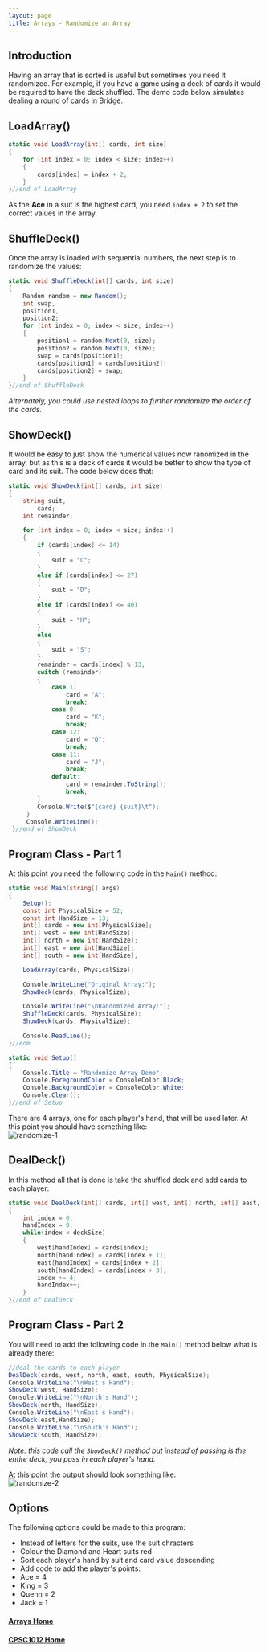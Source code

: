 ```yaml
---
layout: page
title: Arrays - Randomize an Array
---
```


## Introduction
Having an array that is sorted is useful but sometimes you need it randomized. For example, if you have a game using a deck of cards it would be required to have the deck shuffled. The demo code below simulates dealing a round of cards in Bridge.

## LoadArray()

```csharp
static void LoadArray(int[] cards, int size)
{
    for (int index = 0; index < size; index++)
    {
        cards[index] = index + 2;
    }
}//end of LoadArray
```

As the **Ace** in a suit is the highest card, you need `index + 2` to set the correct values in the array.

## ShuffleDeck()
Once the array is loaded with sequential numbers, the next step is to randomize the values:

```csharp
static void ShuffleDeck(int[] cards, int size)
{
    Random random = new Random();
    int swap,
    position1,
    position2;
    for (int index = 0; index < size; index++)
    {
        position1 = random.Next(0, size);
        position2 = random.Next(0, size);
        swap = cards[position1];
        cards[position1] = cards[position2];
        cards[position2] = swap;
    }
}//end of ShuffleDeck
```

_Alternately, you could use nested loops to further randomize the order of the cards._

## ShowDeck()
It would be easy to just show the numerical values now ranomized in the array, but as this is a deck of cards it would be better to show the type of card and its suit. The code below does that:

```csharp
static void ShowDeck(int[] cards, int size)
{
    string suit,
        card;
    int remainder;

    for (int index = 0; index < size; index++)
    {
        if (cards[index] <= 14)
        {
            suit = "C";
        }
        else if (cards[index] <= 27)
        {
            suit = "D";
        }
        else if (cards[index] <= 40)
        {
            suit = "H";
        }
        else
        {
            suit = "S";
        }
        remainder = cards[index] % 13;
        switch (remainder)
        {
            case 1:
                card = "A";
                break;
            case 0:
                card = "K";
                break;
            case 12:
                card = "Q";
                break;
            case 11:
                card = "J";
                break;
            default:
                card = remainder.ToString();
                break;
        }
        Console.Write($"{card} {suit}\t");
     }
     Console.WriteLine();
 }//end of ShowDeck
 ```

## Program Class - Part 1
At this point you need the following code in the `Main()` method:

```csharp
static void Main(string[] args)
{
    Setup();
    const int PhysicalSize = 52;
    const int HandSize = 13;
    int[] cards = new int[PhysicalSize];
    int[] west = new int[HandSize];
    int[] north = new int[HandSize];
    int[] east = new int[HandSize];
    int[] south = new int[HandSize];

    LoadArray(cards, PhysicalSize);

    Console.WriteLine("Original Array:");
    ShowDeck(cards, PhysicalSize);

    Console.WriteLine("\nRandomized Array:");
    ShuffleDeck(cards, PhysicalSize);
    ShowDeck(cards, PhysicalSize);

    Console.ReadLine();
}//eom

static void Setup()
{
    Console.Title = "Randomize Array Demo";
    Console.ForegroundColor = ConsoleColor.Black;
    Console.BackgroundColor = ConsoleColor.White;
    Console.Clear();
}//end of Setup
```

There are 4 arrays, one for each player's hand, that will be used later. At this point you should have something like:<br>
![randomize-1](files/randomize-1.jpg)

## DealDeck()
In this method all that is done is take the shuffled deck and add cards to each player:

```csharp
static void DealDeck(int[] cards, int[] west, int[] north, int[] east, int[] south, int deckSize)
{
    int index = 0,
    handIndex = 0;
    while(index < deckSize)
    {
        west[handIndex] = cards[index];
        north[handIndex] = cards[index + 1];
        east[handIndex] = cards[index + 2];
        south[handIndex] = cards[index + 3];
        index += 4;
        handIndex++;
    }
}//end of DealDeck
```

## Program Class - Part 2
You will need to add the following code in the `Main()` method below what is already there:

```csharp
//deal the cards to each player
DealDeck(cards, west, north, east, south, PhysicalSize);
Console.WriteLine("\nWest's Hand");
ShowDeck(west, HandSize);
Console.WriteLine("\nNorth's Hand");
ShowDeck(north, HandSize);
Console.WriteLine("\nEast's Hand");
ShowDeck(east,HandSize);
Console.WriteLine("\nSouth's Hand");
ShowDeck(south, HandSize);
```

_Note: this code call the `ShowDeck()` method but instead of passing is the entire deck, you pass in each player's hand._

At this point the output should look something like:<br>
![randomize-2](files/randomize-2.jpg)

## Options
The following options could be made to this program:
*  Instead of letters for the suits, use the suit chracters
*  Colour the Diamond and Heart suits red
*  Sort each player's hand by suit and card value descending
*  Add code to add the player's points:
  *  Ace = 4
  *  King = 3
  *  Quenn = 2
  *  Jack = 1

#### [Arrays Home](index.md)
#### [CPSC1012 Home](../)